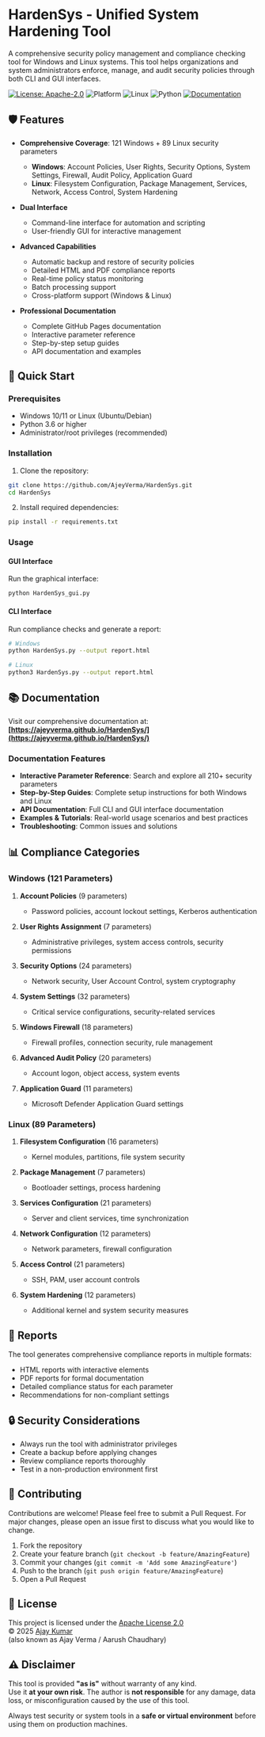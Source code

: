 # HardenSys - Unified System Hardening Tool

A comprehensive security policy management and compliance checking tool for Windows and Linux systems. This tool helps organizations and system administrators enforce, manage, and audit security policies through both CLI and GUI interfaces.

[![License: Apache-2.0](https://img.shields.io/badge/License-Apache%202.0-blue.svg)](https://opensource.org/licenses/Apache-2.0)
![Platform](https://img.shields.io/badge/platform-Windows-lightgrey.svg)
![Linux](https://img.shields.io/badge/platform-Linux-ff0000)
![Python](https://img.shields.io/badge/python-3.6%2B-brightgreen.svg)
[![Documentation](https://img.shields.io/badge/docs-GitHub%20Pages-blue)](https://ajeyverma.github.io/HardenSys/)

## 🛡️ Features

- **Comprehensive Coverage**: 121 Windows + 89 Linux security parameters
  - **Windows**: Account Policies, User Rights, Security Options, System Settings, Firewall, Audit Policy, Application Guard
  - **Linux**: Filesystem Configuration, Package Management, Services, Network, Access Control, System Hardening

- **Dual Interface**
  - Command-line interface for automation and scripting
  - User-friendly GUI for interactive management

- **Advanced Capabilities**
  - Automatic backup and restore of security policies
  - Detailed HTML and PDF compliance reports
  - Real-time policy status monitoring
  - Batch processing support
  - Cross-platform support (Windows & Linux)

- **Professional Documentation**
  - Complete GitHub Pages documentation
  - Interactive parameter reference
  - Step-by-step setup guides
  - API documentation and examples

## 🚀 Quick Start

### Prerequisites
- Windows 10/11 or Linux (Ubuntu/Debian)
- Python 3.6 or higher
- Administrator/root privileges (recommended)

### Installation

1. Clone the repository:
```bash
git clone https://github.com/AjeyVerma/HardenSys.git
cd HardenSys
```

2. Install required dependencies:
```bash
pip install -r requirements.txt
```

### Usage

#### GUI Interface
Run the graphical interface:
```bash
python HardenSys_gui.py
```

#### CLI Interface
Run compliance checks and generate a report:
```bash
# Windows
python HardenSys.py --output report.html

# Linux
python3 HardenSys.py --output report.html
```

## 📚 Documentation

Visit our comprehensive documentation at: **[https://ajeyverma.github.io/HardenSys/](https://ajeyverma.github.io/HardenSys/)**

### Documentation Features
- **Interactive Parameter Reference**: Search and explore all 210+ security parameters
- **Step-by-Step Guides**: Complete setup instructions for both Windows and Linux
- **API Documentation**: Full CLI and GUI interface documentation
- **Examples & Tutorials**: Real-world usage scenarios and best practices
- **Troubleshooting**: Common issues and solutions

## 📊 Compliance Categories

### Windows (121 Parameters)
1. **Account Policies** (9 parameters)
   - Password policies, account lockout settings, Kerberos authentication

2. **User Rights Assignment** (7 parameters)
   - Administrative privileges, system access controls, security permissions

3. **Security Options** (24 parameters)
   - Network security, User Account Control, system cryptography

4. **System Settings** (32 parameters)
   - Critical service configurations, security-related services

5. **Windows Firewall** (18 parameters)
   - Firewall profiles, connection security, rule management

6. **Advanced Audit Policy** (20 parameters)
   - Account logon, object access, system events

7. **Application Guard** (11 parameters)
   - Microsoft Defender Application Guard settings

### Linux (89 Parameters)
1. **Filesystem Configuration** (16 parameters)
   - Kernel modules, partitions, file system security

2. **Package Management** (7 parameters)
   - Bootloader settings, process hardening

3. **Services Configuration** (21 parameters)
   - Server and client services, time synchronization

4. **Network Configuration** (12 parameters)
   - Network parameters, firewall configuration

5. **Access Control** (21 parameters)
   - SSH, PAM, user account controls

6. **System Hardening** (12 parameters)
   - Additional kernel and system security measures

## 📝 Reports

The tool generates comprehensive compliance reports in multiple formats:
- HTML reports with interactive elements
- PDF reports for formal documentation
- Detailed compliance status for each parameter
- Recommendations for non-compliant settings

## 🔒 Security Considerations

- Always run the tool with administrator privileges
- Create a backup before applying changes
- Review compliance reports thoroughly
- Test in a non-production environment first

## 🤝 Contributing

Contributions are welcome! Please feel free to submit a Pull Request. For major changes, please open an issue first to discuss what you would like to change.

1. Fork the repository
2. Create your feature branch (`git checkout -b feature/AmazingFeature`)
3. Commit your changes (`git commit -m 'Add some AmazingFeature'`)
4. Push to the branch (`git push origin feature/AmazingFeature`)
5. Open a Pull Request

## 📄 License

This project is licensed under the [Apache License 2.0](https://www.apache.org/licenses/LICENSE-2.0)  
© 2025 [Ajay Kumar](https://github.com/ajeyverma)  
(also known as Ajay Verma / Aarush Chaudhary)

## ⚠️ Disclaimer

This tool is provided **"as is"** without warranty of any kind.  
Use it **at your own risk**. The author is **not responsible** for any damage, data loss, or misconfiguration caused by the use of this tool.

Always test security or system tools in a **safe or virtual environment** before using them on production machines.

<!-- ## 👨‍💻 Author

Developed and maintained by **Ajay Kumar**  
*(also known as **Ajay Verma** / **Aarush Chaudhary** in different communities)*  

- GitHub: [@ajeyverma](https://github.com/ajeyverma)  
- LinkedIn: [Ajay Verma](https://www.linkedin.com/in/ajeyverma/)  
- Instagram: [@ajayverma](https://instagram.com/ajayverma097)  -->
